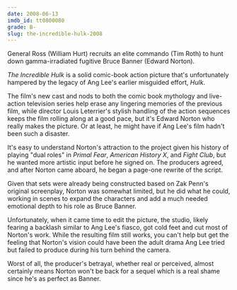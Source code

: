 ```yaml
---
date: 2008-06-13
imdb_id: tt0800080
grade: B-
slug: the-incredible-hulk-2008
---
```


General Ross (William Hurt) recruits an elite commando (Tim Roth) to hunt down gamma-irradiated fugitive Bruce Banner (Edward Norton).

_The Incredible Hulk_ is a solid comic-book action picture that's unfortunately hampered by the legacy of Ang Lee's earlier misguided effort, <span data-imdb-id="tt0286716">_Hulk_</span>.

The film's new cast and nods to both the comic book mythology and live-action television series help erase any lingering memories of the previous film, while director Louis Leterrier's stylish handling of the action sequences keeps the film rolling along at a good pace, but it's Edward Norton who really makes the picture. Or at least, he might have if Ang Lee's film hadn't been such a disaster.

It's easy to understand Norton's attraction to the project given his history of playing "dual roles" in <span data-imdb-id="tt0117381">_Primal Fear_</span>, <span data-imdb-id="tt0120586">_American History X_</span>, and <span data-imdb-id="tt0137523">_Fight Club_</span>, but he wanted more artistic input before he signed on. The producers agreed, and after Norton came aboard, he began a page-one rewrite of the script.

Given that sets were already being constructed based on Zak Penn's original screenplay, Norton was somewhat limited, but he did what he could, working in scenes to expand the characters and add a much needed emotional depth to his role as Bruce Banner.

Unfortunately, when it came time to edit the picture, the studio, likely fearing a backlash similar to Ang Lee's fiasco, got cold feet and cut most of Norton's work. While the resulting film still works, you can't help but get the feeling that Norton's vision could have been the adult drama Ang Lee tried but failed to produce during his turn behind the camera.

Worst of all, the producer's betrayal, whether real or perceived, almost certainly means Norton won't be back for a sequel which is a real shame since he's as perfect as Banner.

